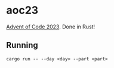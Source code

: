 # aoc23

[Advent of Code 2023](https://adventofcode.com/2023).
Done in Rust!


## Running

```
cargo run -- --day <day> --part <part>
```
